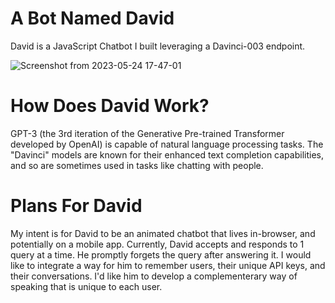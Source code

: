 # A Bot Named David

David is a JavaScript Chatbot I built leveraging a Davinci-003 endpoint.

![Screenshot from 2023-05-24 17-47-01](https://github.com/erikamaker/davinci-bot/assets/118931925/9f382e26-1f77-494f-837b-ccd7f633f273)

# How Does David Work?

GPT-3 (the 3rd iteration of the Generative Pre-trained Transformer developed by OpenAI) is capable of natural language processing tasks.
The "Davinci" models are known for their enhanced text completion capabilities, and so are sometimes used in tasks like chatting with people.


# Plans For David

My intent is for David to be an animated chatbot that lives in-browser, and potentially on a mobile app.
Currently, David accepts and responds to 1 query at a time. He promptly forgets the query after answering it.
I would like to integrate a way for him to remember users, their unique API keys, and their conversations. 
I'd like him to develop a complementerary way of speaking that is unique to each user.



